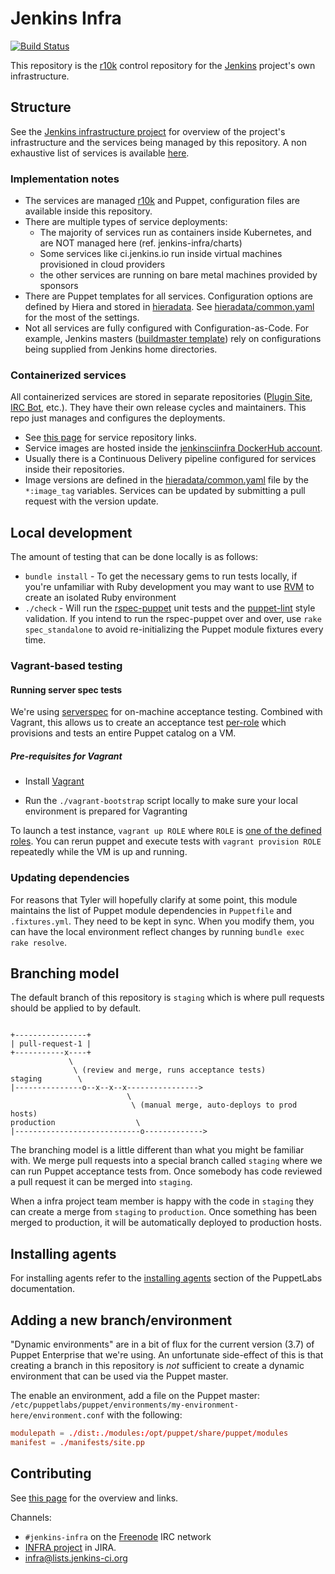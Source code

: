 # Jenkins Infra

[![Build Status](https://ci.jenkins.io/buildStatus/icon?job=Infra/jenkins-infra/production)](https://ci.jenkins.io/job/Infra/job/jenkins-infra/job/production/)

This repository is the [r10k](https://github.com/adrienthebo/r10k) control
repository for the [Jenkins](https://jenkins.io) project's own
infrastructure.

## Structure

See the [Jenkins infrastructure project](https://jenkins.io/projects/infrastructure/) for overview of the project's infrastructure and the services being managed by this repository.
A non exhaustive list of services is available [here](https://jenkins.io/projects/infrastructure/#services).

### Implementation notes

* The services are managed [r10k](https://github.com/adrienthebo/r10k) and Puppet,
  configuration files are available inside this repository.
* There are multiple types of service deployments:
  * The majority of services run as containers inside Kubernetes, and are NOT managed here (ref. jenkins-infra/charts)
  * Some services like ci.jenkins.io run inside virtual machines provisioned in cloud providers
  * the other services are running on bare metal machines provided by sponsors
* There are Puppet templates for all services.
  Configuration options are defined by Hiera and stored in [hieradata](./hieradata).
  See [hieradata/common.yaml](./hieradata/common.yaml) for the most of the settings.
* Not all services are fully configured with Configuration-as-Code.
  For example, Jenkins masters ([buildmaster template](./dist/profile/manifests/buildmaster.pp)) rely on configurations being supplied from Jenkins home directories.

### Containerized services

All containerized services are stored in separate repositories ([Plugin Site](https://plugins.jenkins.io/), [IRC Bot](https://jenkins.io/projects/infrastructure/ircbot/), etc.).
They have their own release cycles and maintainers.
This repo just manages and configures the deployments.

* See [this page](https://jenkins.io/projects/infrastructure/#services) for service repository links.
* Service images are hosted inside the [jenkinsciinfra DockerHub account](https://hub.docker.com/r/jenkinsciinfra/).
* Usually there is a Continuous Delivery pipeline configured for services inside their repositories.
* Image versions are defined in the [hieradata/common.yaml](./hieradata/common.yaml) file by the `*:image_tag` variables.
  Services can be updated by submitting a pull request with the version update.

## Local development

The amount of testing that can be done locally is as follows:

* `bundle install` - To get the necessary gems to run tests locally, if you're
  unfamiliar with Ruby development you may want to use [RVM](http://rvm.io/)
  to create an isolated Ruby environment
* `./check` - Will run the
  [rspec-puppet](http://rspec-puppet) unit tests and the
  [puppet-lint](http://puppet-lint.com) style validation. If you intend to run
  the rspec-puppet over and over, use `rake spec_standalone` to avoid
  re-initializing the Puppet module fixtures every time.

### Vagrant-based testing

#### Running server spec tests

We're using [serverspec](http://serverspec.org) for on-machine acceptance
testing. Combined with Vagrant, this allows us to create an acceptance test
[per-role](dist/role/manifests) which provisions and tests an entire Puppet
catalog on a VM.

##### Pre-requisites for Vagrant

* Install [Vagrant](https://www.vagrantup.com)
<!-- * Install Vagrant plugins: `vagrant plugin install vagrant-serverspec` -->
* Run the `./vagrant-bootstrap` script locally to make sure your local
  environment is prepared for Vagranting

To launch a test instance, `vagrant up ROLE` where `ROLE` is [one of the defined roles](dist/role/manifests).
You can rerun puppet and execute tests with `vagrant provision ROLE` repeatedly while the VM is up and running.
<!-- To just rerun serverspect without puppet, `vagrant provision --provision-with serverspec ROLE`.
When it's all done, deprovision the instance via `vagrant destroy ROLE`. -->

### Updating dependencies

For reasons that Tyler will hopefully clarify at some point, this module maintains
the list of Puppet module dependencies in `Puppetfile` and `.fixtures.yml`. They
need to be kept in sync. When you modify them, you can have the local environment
reflect changes by running `bundle exec rake resolve`.

## Branching model

The default branch of this repository is `staging` which is where pull requests
should be applied to by default.

```text

+----------------+
| pull-request-1 |
+-----------x----+
             \
              \ (review and merge, runs acceptance tests)
staging        \
|---------------o--x--x--x---------------->
                          \
                           \ (manual merge, auto-deploys to prod hosts)
production                  \
|----------------------------o------------->
```

The branching model is a little different than what you might be familiar with.
We merge pull requests into a special branch called `staging` where we can run
Puppet acceptance tests from. Once somebody has code reviewed a pull request it
can be merged into `staging`.

When a infra project team member is happy with the code in `staging` they can
create a merge from `staging` to `production`. Once something has been merged
to production, it will be automatically deployed to production hosts.

## Installing agents

For installing agents refer to the [installing
agents](http://docs.puppetlabs.com/pe/latest/install_agents.html) section of
the PuppetLabs documentation.

## Adding a new branch/environment

"Dynamic environments" are in a bit of flux for the current version (3.7) of
Puppet Enterprise that we're using. An unfortunate side-effect of this is that
creating a branch in this repository is *not* sufficient to create a dynamic
environment that can be used via the Puppet master.

The enable an environment, add a file on the Puppet master:
`/etc/puppetlabs/puppet/environments/my-environment-here/environment.conf` with
the following:

```conf
modulepath = ./dist:./modules:/opt/puppet/share/puppet/modules
manifest = ./manifests/site.pp
```

## Contributing

See [this page](https://github.com/jenkins-infra/.github/blob/master/CONTRIBUTING.md) for the overview and links.

Channels:

* `#jenkins-infra` on the [Freenode](http://freenode.net) IRC network
* [INFRA project](https://issues.jenkins-ci.org/browse/INFRA) in JIRA.
* [infra@lists.jenkins-ci.org](http://lists.jenkins-ci.org/mailman/listinfo/jenkins-infra)
